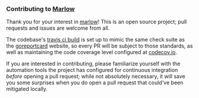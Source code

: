 ### Contributing to [Marlow]

Thank you for your interest in [marlow]! This is an open source project; pull requests and issues are welcome from all.

The codebase's [travis ci build][travis] is set up to mimic the same check suite as the [goreportcard] website, so
every PR will be subject to those standards, as well as maintaining the code coverage level configured at [codecov.io].

If you are interested in contributing, please familiarize yourself with the automation tools the project has configured
for continuous integration _before_ opening a pull request; while not absolutely necessary, it will save you some
surprises when you do open a pull request that could've been mitigated locally.


[Marlow]: https://github.com/dadleyy/marlow
[travis]: https://travis-ci.org/dadleyy/marlow
[goreportcard]: https://goreportcard.com
[codecov.io]: https://codecov.io/gh/dadleyy/marlow
